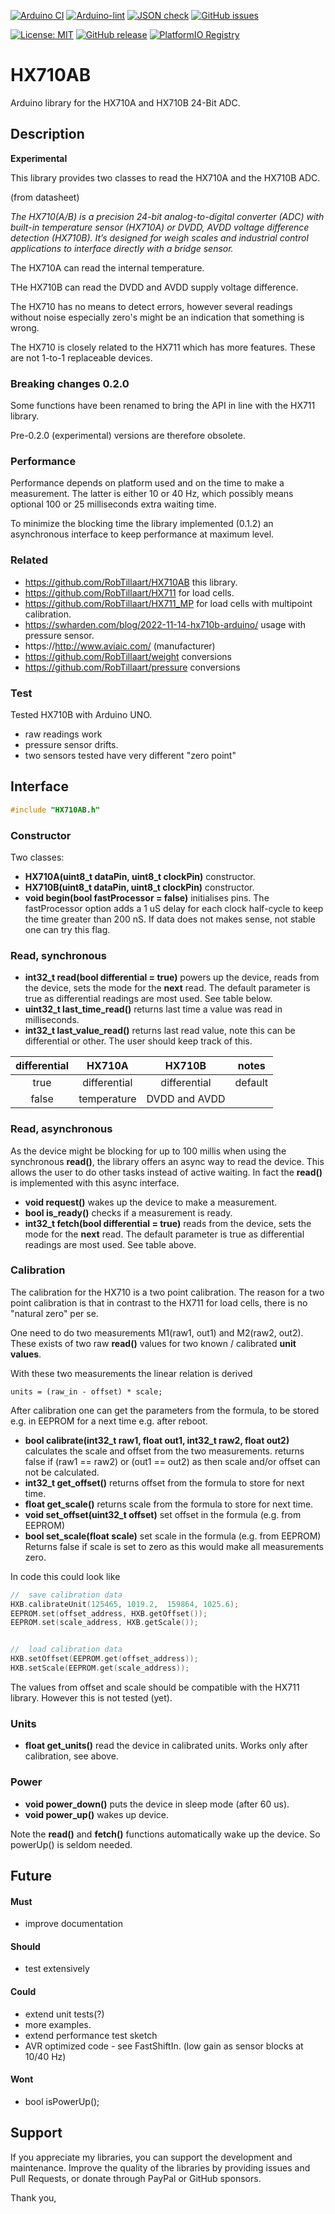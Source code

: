 
[![Arduino CI](https://github.com/RobTillaart/HX710AB/workflows/Arduino%20CI/badge.svg)](https://github.com/marketplace/actions/arduino_ci)
[![Arduino-lint](https://github.com/RobTillaart/HX710AB/actions/workflows/arduino-lint.yml/badge.svg)](https://github.com/RobTillaart/HX710AB/actions/workflows/arduino-lint.yml)
[![JSON check](https://github.com/RobTillaart/HX710AB/actions/workflows/jsoncheck.yml/badge.svg)](https://github.com/RobTillaart/HX710AB/actions/workflows/jsoncheck.yml)
[![GitHub issues](https://img.shields.io/github/issues/RobTillaart/HX710AB.svg)](https://github.com/RobTillaart/HX710AB/issues)

[![License: MIT](https://img.shields.io/badge/license-MIT-green.svg)](https://github.com/RobTillaart/HX710AB/blob/master/LICENSE)
[![GitHub release](https://img.shields.io/github/release/RobTillaart/HX710AB.svg?maxAge=3600)](https://github.com/RobTillaart/HX710AB/releases)
[![PlatformIO Registry](https://badges.registry.platformio.org/packages/robtillaart/library/HX710AB.svg)](https://registry.platformio.org/libraries/robtillaart/HX710AB)


# HX710AB

Arduino library for the HX710A and HX710B 24-Bit ADC.


## Description

**Experimental**

This library provides two classes to read the HX710A and the HX710B ADC.

(from datasheet)

_The HX710(A/B) is a precision 24-bit analog-to-digital converter (ADC) with built-in
temperature sensor (HX710A) or DVDD, AVDD voltage difference detection (HX710B).
It’s designed for weigh scales and industrial control applications to interface
directly with a bridge sensor._

The HX710A can read the internal temperature.

THe HX710B can read the DVDD and AVDD supply voltage difference.

The HX710 has no means to detect errors, however several readings without noise
especially zero's might be an indication that something is wrong.

The HX710 is closely related to the HX711 which has more features.
These are not 1-to-1 replaceable devices.

### Breaking changes 0.2.0

Some functions have been renamed to bring the API in line with the HX711 library.

Pre-0.2.0 (experimental) versions are therefore obsolete.


### Performance

Performance depends on platform used and on the time to make a measurement.
The latter is either 10 or 40 Hz, which possibly means optional 100 or 25
milliseconds extra waiting time.

To minimize the blocking time the library implemented (0.1.2) an asynchronous 
interface to keep performance at maximum level.


### Related

- https://github.com/RobTillaart/HX710AB  this library.
- https://github.com/RobTillaart/HX711  for load cells.
- https://github.com/RobTillaart/HX711_MP  for load cells with multipoint calibration.
- https://swharden.com/blog/2022-11-14-hx710b-arduino/  usage with pressure sensor.
- https://http://www.aviaic.com/  (manufacturer)
- https://github.com/RobTillaart/weight  conversions
- https://github.com/RobTillaart/pressure  conversions


### Test

Tested HX710B with Arduino UNO.
- raw readings work
- pressure sensor drifts.
- two sensors tested have very different "zero point"


## Interface

```cpp
#include "HX710AB.h"
```

### Constructor

Two classes:

- **HX710A(uint8_t dataPin, uint8_t clockPin)** constructor.
- **HX710B(uint8_t dataPin, uint8_t clockPin)** constructor.
- **void begin(bool fastProcessor = false)** initialises pins.
The fastProcessor option adds a 1 uS delay for each clock half-cycle
to keep the time greater than 200 nS. 
If data does not makes sense, not stable one can try this flag.


### Read, synchronous

- **int32_t read(bool differential = true)** powers up the device,
reads from the device, sets the mode for the **next** read.
The default parameter is true as differential readings are most used.
See table below.
- **uint32_t last_time_read()** returns last time a value was read in milliseconds.
- **int32_t last_value_read()** returns last read value, note this can be
differential or other. The user should keep track of this.

|  differential  |  HX710A         |  HX710B         |  notes    |
|:--------------:|:---------------:|:---------------:|:---------:|
|   true         |  differential   |  differential   |  default  |
|   false        |  temperature    |  DVDD and AVDD  |


### Read, asynchronous

As the device might be blocking for up to 100 millis when using the synchronous
**read()**, the library offers an async way to read the device. 
This allows the user to do other tasks instead of active waiting.
In fact the **read()** is implemented with this async interface.

- **void request()** wakes up the device to make a measurement.
- **bool is_ready()** checks if a measurement is ready.
- **int32_t fetch(bool differential = true)** 
reads from the device, sets the mode for the **next** read.
The default parameter is true as differential readings are most used.
See table above.


### Calibration

The calibration for the HX710 is a two point calibration.
The reason for a two point calibration is that in contrast to the HX711 
for load cells, there is no "natural zero" per se.

One need to do two measurements M1(raw1, out1) and M2(raw2, out2).
These exists of two raw **read()** values for two known / calibrated 
**unit values**.

With these two measurements the linear relation is derived 

```
units = (raw_in - offset) * scale;
```

After calibration one can get the parameters from the formula,
to be stored e.g. in EEPROM for a next time e.g. after reboot.


- **bool calibrate(int32_t raw1, float out1, int32_t raw2, float out2)**
calculates the scale and offset from the two measurements.
returns false if (raw1 == raw2) or (out1 == out2) as then scale and/or
offset can not be calculated.
- **int32_t get_offset()** returns offset from the formula to store for next time.
- **float get_scale()** returns scale from the formula to store for next time.
- **void set_offset(uint32_t offset)** set offset in the formula (e.g. from EEPROM)
- **bool set_scale(float scale)** set scale in the formula (e.g. from EEPROM)
Returns false if scale is set to zero as this would make all measurements zero.

In code this could look like

```cpp
//  save calibration data
HXB.calibrateUnit(125465, 1019.2,  159864, 1025.6);
EEPROM.set(offset_address, HXB.getOffset());
EEPROM.set(scale_address, HXB.getScale());


//  load calibration data
HXB.setOffset(EEPROM.get(offset_address));
HXB.setScale(EEPROM.get(scale_address));
```

The values from offset and scale should be compatible with the HX711 library.
However this is not tested (yet).


### Units

- **float get_units()** read the device in calibrated units.
Works only after calibration, see above.


### Power

- **void power_down()** puts the device in sleep mode (after 60 us).
- **void power_up()** wakes up device.

Note the **read()** and **fetch()** functions automatically wake up the device.
So powerUp() is seldom needed.


## Future

#### Must

- improve documentation

#### Should

- test extensively

#### Could

- extend unit tests(?)
- more examples.
- extend performance test sketch
- AVR optimized code - see FastShiftIn.
  (low gain as sensor blocks at 10/40 Hz)

#### Wont

- bool isPowerUp();

## Support

If you appreciate my libraries, you can support the development and maintenance.
Improve the quality of the libraries by providing issues and Pull Requests, or
donate through PayPal or GitHub sponsors.

Thank you,


